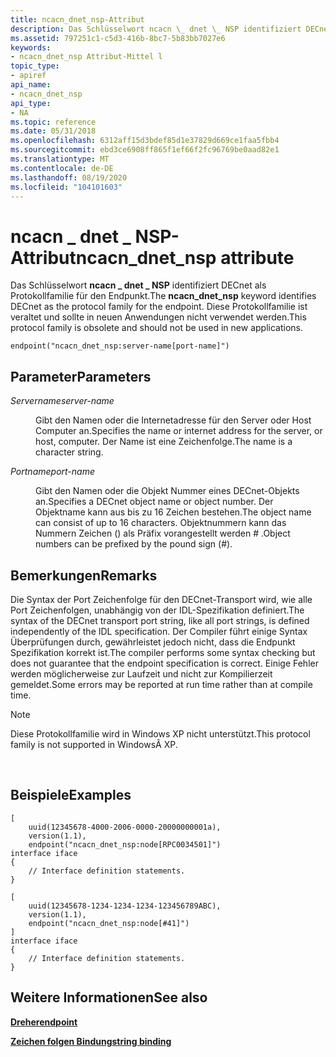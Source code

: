 ```yaml
---
title: ncacn_dnet_nsp-Attribut
description: Das Schlüsselwort ncacn \_ dnet \_ NSP identifiziert DECnet als Protokollfamilie für den Endpunkt. Diese Protokollfamilie ist veraltet und sollte in neuen Anwendungen nicht verwendet werden.
ms.assetid: 797251c1-c5d3-416b-8bc7-5b83bb7027e6
keywords:
- ncacn_dnet_nsp Attribut-Mittel l
topic_type:
- apiref
api_name:
- ncacn_dnet_nsp
api_type:
- NA
ms.topic: reference
ms.date: 05/31/2018
ms.openlocfilehash: 6312aff15d3bdef85d1e37829d669ce1faa5fbb4
ms.sourcegitcommit: ebd3ce6908ff865f1ef66f2fc96769be0aad82e1
ms.translationtype: MT
ms.contentlocale: de-DE
ms.lasthandoff: 08/19/2020
ms.locfileid: "104101603"
---
```

# <a name="ncacn_dnet_nsp-attribute"></a><span data-ttu-id="f1a6b-105">ncacn \_ dnet \_ NSP-Attribut</span><span class="sxs-lookup"><span data-stu-id="f1a6b-105">ncacn\_dnet\_nsp attribute</span></span>

<span data-ttu-id="f1a6b-106">Das Schlüsselwort **ncacn \_ dnet \_ NSP** identifiziert DECnet als Protokollfamilie für den Endpunkt.</span><span class="sxs-lookup"><span data-stu-id="f1a6b-106">The **ncacn\_dnet\_nsp** keyword identifies DECnet as the protocol family for the endpoint.</span></span> <span data-ttu-id="f1a6b-107">Diese Protokollfamilie ist veraltet und sollte in neuen Anwendungen nicht verwendet werden.</span><span class="sxs-lookup"><span data-stu-id="f1a6b-107">This protocol family is obsolete and should not be used in new applications.</span></span>

``` syntax
endpoint("ncacn_dnet_nsp:server-name[port-name]")
```

## <a name="parameters"></a><span data-ttu-id="f1a6b-108">Parameter</span><span class="sxs-lookup"><span data-stu-id="f1a6b-108">Parameters</span></span>

<dl> <dt>

<span data-ttu-id="f1a6b-109">*Servername*</span><span class="sxs-lookup"><span data-stu-id="f1a6b-109">*server-name*</span></span> 
</dt> <dd>

<span data-ttu-id="f1a6b-110">Gibt den Namen oder die Internetadresse für den Server oder Host Computer an.</span><span class="sxs-lookup"><span data-stu-id="f1a6b-110">Specifies the name or internet address for the server, or host, computer.</span></span> <span data-ttu-id="f1a6b-111">Der Name ist eine Zeichenfolge.</span><span class="sxs-lookup"><span data-stu-id="f1a6b-111">The name is a character string.</span></span>

</dd> <dt>

<span data-ttu-id="f1a6b-112">*Portname*</span><span class="sxs-lookup"><span data-stu-id="f1a6b-112">*port-name*</span></span> 
</dt> <dd>

<span data-ttu-id="f1a6b-113">Gibt den Namen oder die Objekt Nummer eines DECnet-Objekts an.</span><span class="sxs-lookup"><span data-stu-id="f1a6b-113">Specifies a DECnet object name or object number.</span></span> <span data-ttu-id="f1a6b-114">Der Objektname kann aus bis zu 16 Zeichen bestehen.</span><span class="sxs-lookup"><span data-stu-id="f1a6b-114">The object name can consist of up to 16 characters.</span></span> <span data-ttu-id="f1a6b-115">Objektnummern kann das Nummern Zeichen () als Präfix vorangestellt werden \# .</span><span class="sxs-lookup"><span data-stu-id="f1a6b-115">Object numbers can be prefixed by the pound sign (\#).</span></span>

</dd> </dl>

## <a name="remarks"></a><span data-ttu-id="f1a6b-116">Bemerkungen</span><span class="sxs-lookup"><span data-stu-id="f1a6b-116">Remarks</span></span>

<span data-ttu-id="f1a6b-117">Die Syntax der Port Zeichenfolge für den DECnet-Transport wird, wie alle Port Zeichenfolgen, unabhängig von der IDL-Spezifikation definiert.</span><span class="sxs-lookup"><span data-stu-id="f1a6b-117">The syntax of the DECnet transport port string, like all port strings, is defined independently of the IDL specification.</span></span> <span data-ttu-id="f1a6b-118">Der Compiler führt einige Syntax Überprüfungen durch, gewährleistet jedoch nicht, dass die Endpunkt Spezifikation korrekt ist.</span><span class="sxs-lookup"><span data-stu-id="f1a6b-118">The compiler performs some syntax checking but does not guarantee that the endpoint specification is correct.</span></span> <span data-ttu-id="f1a6b-119">Einige Fehler werden möglicherweise zur Laufzeit und nicht zur Kompilierzeit gemeldet.</span><span class="sxs-lookup"><span data-stu-id="f1a6b-119">Some errors may be reported at run time rather than at compile time.</span></span>

> [!Note]  
> <span data-ttu-id="f1a6b-120">Diese Protokollfamilie wird in Windows XP nicht unterstützt.</span><span class="sxs-lookup"><span data-stu-id="f1a6b-120">This protocol family is not supported in WindowsÂ XP.</span></span>

 

## <a name="examples"></a><span data-ttu-id="f1a6b-121">Beispiele</span><span class="sxs-lookup"><span data-stu-id="f1a6b-121">Examples</span></span>

``` syntax
[   
    uuid(12345678-4000-2006-0000-20000000001a), 
    version(1.1), 
    endpoint("ncacn_dnet_nsp:node[RPC0034501]") 
interface iface
{
    // Interface definition statements.
}

[
    uuid(12345678-1234-1234-1234-123456789ABC), 
    version(1.1), 
    endpoint("ncacn_dnet_nsp:node[#41]") 
] 
interface iface
{
    // Interface definition statements.
}
```

## <a name="see-also"></a><span data-ttu-id="f1a6b-122">Weitere Informationen</span><span class="sxs-lookup"><span data-stu-id="f1a6b-122">See also</span></span>

<dl> <dt>

[<span data-ttu-id="f1a6b-123">**Dreher**</span><span class="sxs-lookup"><span data-stu-id="f1a6b-123">**endpoint**</span></span>](endpoint.md)
</dt> <dt>

[<span data-ttu-id="f1a6b-124">**Zeichen folgen Bindung**</span><span class="sxs-lookup"><span data-stu-id="f1a6b-124">**string binding**</span></span>](/windows/desktop/Rpc/string-binding)
</dt> </dl>

 

 